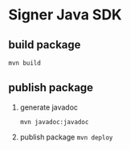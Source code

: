 # Signer Java SDK


## build package

`mvn build`

## publish package

1. generate javadoc
    ```shell
    mvn javadoc:javadoc
    ```
2. publish package
   `mvn deploy`
